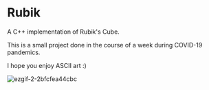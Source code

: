# Rubik
A C++ implementation of Rubik's Cube.

This is a small project done in the course of a week during COVID-19 pandemics.

I hope you enjoy ASCII art :)

![ezgif-2-2bfcfea44cbc](https://user-images.githubusercontent.com/11033989/80433025-2beed600-88cc-11ea-8c9a-55a6416ee2da.gif)
